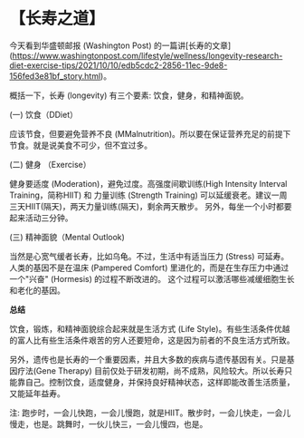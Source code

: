 # 【长寿之道】

今天看到华盛顿邮报 (Washington Post) 的一篇讲[长寿的文章]
(https://www.washingtonpost.com/lifestyle/wellness/longevity-research-diet-exercise-tips/2021/10/10/edb5cdc2-2856-11ec-9de8-156fed3e81bf_story.html)。

概括一下，长寿 (longevity) 有三个要素: 饮食，健身，和精神面貌。

(一) 饮食（DDiet）

应该节食，但要避免营养不良 (MMalnutrition)。所以要在保证营养充足的前提下节食。就是说美食不可少，但不宜过多。

(二) 健身 （Exercise）

健身要适度 (Moderation)，避免过度。高强度间歇训练(High Intensity Interval Training，简称HIIT) 和
力量训练 (Strength Training) 可以延缓衰老。建议一周三天HIIT(隔天)，两天力量训练(隔天)，剩余两天散步。
另外，每坐一个小时都要起来活动三分钟。

(三) 精神面貌（Mental Outlook)

当然是心宽气缓者长寿，比如乌龟。不过，生活中有适当压力 (Stress) 可延寿。
人类的基因不是在温床 (Pampered Comfort) 里进化的，而是在生存压力中通过一个"兴奋" (Hormesis) 的过程不断改进的。
这个过程可以激活哪些减缓细胞生长和老化的基因。

**总结**

饮食，锻炼，和精神面貌综合起来就是生活方式 (Life Style)。有些生活条件优越的富人比有些生活条件艰苦的穷人还要短命，这是因为前者的不良生活方式所致。

另外，遗传也是长寿的一个重要因素，并且大多数的疾病与遗传基因有关。只是基因疗法(Gene Therapy) 目前仅处于研发初期，尚不成熟，风险较大。所以长寿只能靠自己。控制饮食，适度健身，并保持良好精神状态，这样即能改善生活质量，又能延年益寿。

注: 跑步时，一会儿快跑，一会儿慢跑，就是HIIT。散步时，一会儿快走，一会儿慢走，也是。跳舞时，一伙儿快三，一会儿慢四，也是。
